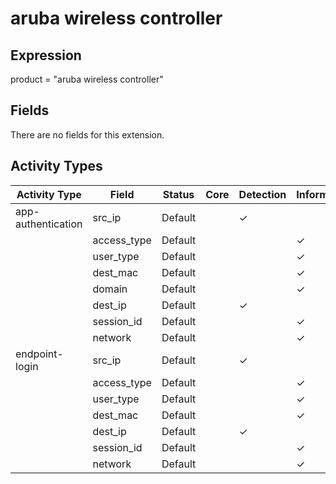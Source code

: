 aruba wireless controller
=========================

Expression
----------

product = "aruba wireless controller"

Fields
------

There are no fields for this extension.

Activity Types
--------------

| Activity Type      | Field       | Status  | Core | Detection | Informational |
| ------------------ | ----------- | ------- | ---- | --------- | ------------- |
| app-authentication | src_ip      | Default |      | &#10003;  |               |
|                    | access_type | Default |      |           | &#10003;      |
|                    | user_type   | Default |      |           | &#10003;      |
|                    | dest_mac    | Default |      |           | &#10003;      |
|                    | domain      | Default |      |           | &#10003;      |
|                    | dest_ip     | Default |      | &#10003;  |               |
|                    | session_id  | Default |      |           | &#10003;      |
|                    | network     | Default |      |           | &#10003;      |
| endpoint-login     | src_ip      | Default |      | &#10003;  |               |
|                    | access_type | Default |      |           | &#10003;      |
|                    | user_type   | Default |      |           | &#10003;      |
|                    | dest_mac    | Default |      |           | &#10003;      |
|                    | dest_ip     | Default |      | &#10003;  |               |
|                    | session_id  | Default |      |           | &#10003;      |
|                    | network     | Default |      |           | &#10003;      |

